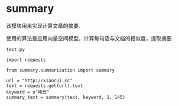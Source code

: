 # summary

该模块用来实现计算文章的摘要.

使用的算法是应用向量空间模型，计算每句话与文档的相似度，提取摘要.

`test.py`

```
import requests

from summary.summarization import summary

url = "http://xiaorui.cc"
text = requests.get(url).text
keyword = u"峰云"
summary_text = summary(text, keyword, 1, 145)
```
